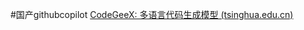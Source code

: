  #国产githubcopilot 
[CodeGeeX: 多语言代码生成模型 (tsinghua.edu.cn)](https://keg.cs.tsinghua.edu.cn/codegeex/index_zh.html)